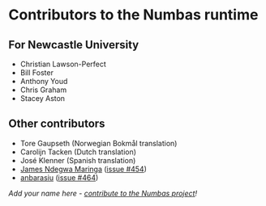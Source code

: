 # Contributors to the Numbas runtime

## For Newcastle University

* Christian Lawson-Perfect
* Bill Foster
* Anthony Youd
* Chris Graham
* Stacey Aston

## Other contributors

* Tore Gaupseth (Norwegian Bokmål translation)
* Carolijn Tacken (Dutch translation)
* José Klenner (Spanish translation)
* [James Ndegwa Maringa](https://github.com/wandeg) ([issue #454](https://github.com/numbas/Numbas/issues/454))
* [anbarasiu](https://github.com/anbarasiu) ([issue #464](https://github.com/numbas/Numbas/issues/464))

*Add your name here - [contribute to the Numbas project](http://www.numbas.org.uk/contributing-to-numbas/)!*
